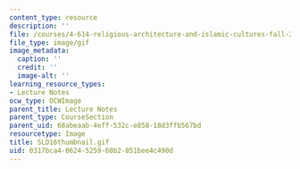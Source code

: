 ```yaml
---
content_type: resource
description: ''
file: /courses/4-614-religious-architecture-and-islamic-cultures-fall-2002/0317bca40624525960b2851bee4c490d_SLD16thumbnail.gif
file_type: image/gif
image_metadata:
  caption: ''
  credit: ''
  image-alt: ''
learning_resource_types:
- Lecture Notes
ocw_type: OCWImage
parent_title: Lecture Notes
parent_type: CourseSection
parent_uid: 68abeaab-4eff-532c-e858-18d3ffb567bd
resourcetype: Image
title: SLD16thumbnail.gif
uid: 0317bca4-0624-5259-60b2-851bee4c490d
---
```

